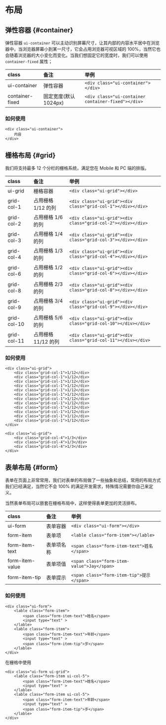 # 布局

## 弹性容器 {#container}
弹性容器 `ui-container` 可以主动识别屏幕尺寸，让其内部的内容水平居中在浏览器中，当浏览器屏幕小到某一尺寸，它会占用浏览器可视区域的 100%，当然它也会随着浏览器的大小变化而变化。当我们想固定它的宽度时，我们可以使用 `container-fixed` 属性；

| class | 备注 | 举例 |
| :--- | :--- | :--- |
| ui-container | 弹性容器 | `<div class="ui-container"></div>` |
| container-fixed | 固定宽度(默认 1024px) | `<div class="ui-container container-fixed"></div>` |

### 如何使用

```
<div class="ui-container">
    内容
</div>
```

## 栅格布局 {#grid}
我们将支持最多 12 个分栏的栅格系统，满足您在 Mobile 和 PC 端的排版。

| class | 备注 | 举例 |
| :--- | :--- | :--- |
| ui-grid | 栅格容器 | `<div class="ui-grid"></div>` |
| grid-col-1 | 占用栅格 1/12 的列 | `<div class="ui-grid"><div class="grid-col-1"></div></div>` |
| grid-col-2 | 占用栅格 1/6 的列 | `<div class="ui-grid"><div class="grid-col-2"></div></div>` |
| grid-col-3 | 占用栅格 1/4 的列 | `<div class="ui-grid"><div class="grid-col-3"></div></div>` |
| grid-col-4 | 占用栅格 1/3 的列 | `<div class="ui-grid"><div class="grid-col-4"></div></div>` |
| grid-col-6 | 占用栅格 1/2 的列 | `<div class="ui-grid"><div class="grid-col-6"></div></div>` |
| grid-col-8 | 占用栅格 2/3 的列 | `<div class="ui-grid"><div class="grid-col-8"></div></div>` |
| grid-col-9 | 占用栅格 3/4 的列 | `<div class="ui-grid"><div class="grid-col-9"></div></div>` |
| grid-col-10 | 占用栅格 5/6 的列 | `<div class="ui-grid"><div class="grid-col-10"></div></div>` |
| grid-col-11 | 占用栅格 11/12 的列 | `<div class="ui-grid"><div class="grid-col-11"></div></div>` |

### 如何使用

```
<div class="ui-grid">
    <div class="grid-col-1">1/12</div>
    <div class="grid-col-1">1/12</div>
    <div class="grid-col-1">1/12</div>
    <div class="grid-col-1">1/12</div>
    <div class="grid-col-1">1/12</div>
    <div class="grid-col-1">1/12</div>
    <div class="grid-col-1">1/12</div>
    <div class="grid-col-1">1/12</div>
    <div class="grid-col-1">1/12</div>
    <div class="grid-col-1">1/12</div>
    <div class="grid-col-1">1/12</div>
    <div class="grid-col-1">1/12</div>
</div>

<div class="ui-grid">
    <div class="grid-col-4">1/3</div>
    <div class="grid-col-4">1/3</div>
    <div class="grid-col-4">1/3</div>
</div>
```


## 表单布局 {#form}
表单在页面上非常常用，我们对表单的布局做了一些抽象和总结，常用的布局方式我们已经满足，当然它不会 100% 的满足开发需求，特殊情况需要你自己来定义。

当然表单布局可以嵌套在栅格布局中，这样使得表单更加的灵活排布。

| class | 备注 | 举例 |
| :--- | :--- | :--- |
| ui-form | 表单容器 | `<div class="ui-form"></div>` |
| form-item | 表单项 | `<lable class="form-item"></lable>` |
| form-item-text | 表单项名称 | `<span class="form-item-text">姓名</span>` |
| form-item-value | 表单项值 | `<span class="form-item-value">Jay</span>` |
| form-item-tip | 表单提示 | `<span class="form-item-tip">提示</span>` |

### 如何使用

```
<div class="ui-form">
    <lable class="form-item">
        <span class="form-item-text">姓名</span>
        <input type="text" >
    </lable>
    <lable class="form-item">
        <span class="form-item-text">年龄</span>
        <input type="text" >
        <span class="form-item-tip">岁</span>
    </lable>
</div>
```

在栅格中使用

```
<div class="ui-form ui-grid">
    <lable class="form-item ui-col-5">
        <span class="form-item-text">姓名</span>
        <input type="text" >
    </lable>
    <lable class="form-item ui-col-5">
        <span class="form-item-text">年龄</span>
        <input type="text" >
        <span class="form-item-tip">岁</span>
    </lable>
</div>
```


